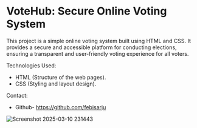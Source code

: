 # VoteHub: Secure Online Voting System

This project is a simple online voting system built using HTML and CSS. It provides a secure and accessible platform for conducting elections, ensuring a transparent and user-friendly voting experience for all voters.

Technologies Used:
- HTML (Structure of the web pages).
- CSS (Styling and layout design).

Contact:
- Github- https://github.com/febisarju


![Screenshot 2025-03-10 231443](https://github.com/user-attachments/assets/33f8dc24-e4f2-4fd5-a275-c4d3396bb887)
